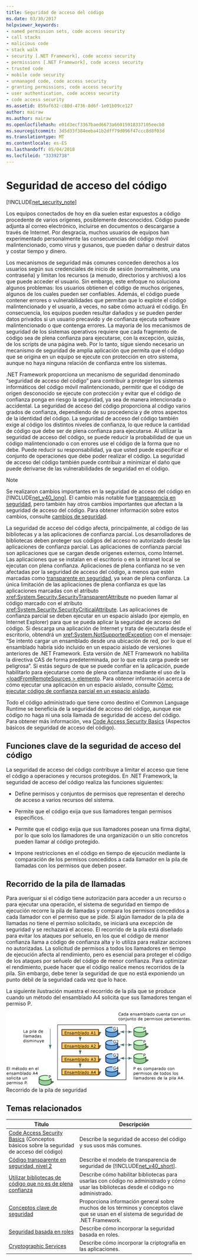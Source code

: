 ```yaml
---
title: Seguridad de acceso del código
ms.date: 03/30/2017
helpviewer_keywords:
- named permission sets, code access security
- call stacks
- malicious code
- stack walk
- security [.NET Framework], code access security
- permissions [.NET Framework], code access security
- trusted code
- mobile code security
- unmanaged code, code access security
- granting permissions, code access security
- user authentication, code access security
- code access security
ms.assetid: 859af632-c80d-4736-8d6f-1e01b09ce127
author: mairaw
ms.author: mairaw
ms.openlocfilehash: e01d3ecf3367baed6673a66015918337105eecb8
ms.sourcegitcommit: 3d5d33f384eeba41b2dff79d096f47ccc8d8f03d
ms.translationtype: MT
ms.contentlocale: es-ES
ms.lasthandoff: 05/04/2018
ms.locfileid: "33392738"
---
```

# <a name="code-access-security"></a>Seguridad de acceso del código
[!INCLUDE[net_security_note](../../../includes/net-security-note-md.md)]  
  
 Los equipos conectados de hoy en día suelen estar expuestos a código procedente de varios orígenes, posiblemente desconocidos. Código puede adjunta al correo electrónico, incluirse en documentos o descargarse a través de Internet. Por desgracia, muchos usuarios de equipos han experimentado personalmente las consecuencias del código móvil malintencionado, como virus y gusanos, que pueden dañar o destruir datos y costar tiempo y dinero.  
  
 Los mecanismos de seguridad más comunes conceden derechos a los usuarios según sus credenciales de inicio de sesión (normalmente, una contraseña) y limitan los recursos (a menudo, directorios y archivos) a los que puede acceder el usuario. Sin embargo, este enfoque no soluciona algunos problemas: los usuarios obtienen el código de muchos orígenes, algunos de los cuales pueden ser confiables. Además, el código puede contener errores o vulnerabilidades que permitan que lo explote el código malintencionado y el usuario, a veces, no sabe cómo actuará el código. En consecuencia, los equipos pueden resultar dañados y se pueden perder datos privados si un usuario precavido y de confianza ejecuta software malintencionado o que contenga errores. La mayoría de los mecanismos de seguridad de los sistemas operativos requiere que cada fragmento de código sea de plena confianza para ejecutarse, con la excepción, quizás, de los scripts de una página web. Por lo tanto, sigue siendo necesario un mecanismo de seguridad de amplia aplicación que permita que el código que se origina en un equipo se ejecute con protección en otro sistema, aunque no haya ninguna relación de confianza entre los sistemas.  
  
 .NET Framework proporciona un mecanismo de seguridad denominado “seguridad de acceso del código” para contribuir a proteger los sistemas informáticos del código móvil malintencionado, permitir que el código de origen desconocido se ejecute con protección y evitar que el código de confianza ponga en riesgo la seguridad, ya sea de manera intencionada o accidental. La seguridad de acceso del código proporciona al código varios grados de confianza, dependiendo de su procedencia y de otros aspectos de la identidad del código. La seguridad de acceso del código también exige al código los distintos niveles de confianza, lo que reduce la cantidad de código que debe ser de plena confianza para ejecutarse. Al utilizar la seguridad de acceso del código, se puede reducir la probabilidad de que un código malintencionado o con errores use el código de la forma que no debe. Puede reducir su responsabilidad, ya que usted puede especificar el conjunto de operaciones que debe poder realizar el código. La seguridad de acceso del código también puede contribuir a minimizar el daño que puede derivarse de las vulnerabilidades de seguridad en el código.  
  
> [!NOTE]
>  Se realizaron cambios importantes en la seguridad de acceso del código en [!INCLUDE[net_v40_long](../../../includes/net-v40-long-md.md)]. El cambio más notable fue [transparencia en seguridad](../../../docs/framework/misc/security-transparent-code.md), pero también hay otros cambios importantes que afectan a la seguridad de acceso del código. Para obtener información sobre estos cambios, consulte [cambios de seguridad](../../../docs/framework/security/security-changes.md).  
  
 La seguridad de acceso del código afecta, principalmente, al código de las bibliotecas y a las aplicaciones de confianza parcial. Los desarrolladores de bibliotecas deben proteger sus códigos del acceso no autorizado desde las aplicaciones de confianza parcial. Las aplicaciones de confianza parcial son aplicaciones que se cargan desde orígenes externos, como Internet. Las aplicaciones que se instalan en el escritorio o en la intranet local se ejecutan con plena confianza. Aplicaciones de plena confianza no se ven afectadas por la seguridad de acceso del código, a menos que estén marcadas como [transparente en seguridad](../../../docs/framework/misc/security-transparent-code.md), ya sean de plena confianza. La única limitación de las aplicaciones de plena confianza es que las aplicaciones marcadas con el atributo <xref:System.Security.SecurityTransparentAttribute> no pueden llamar al código marcado con el atributo <xref:System.Security.SecurityCriticalAttribute>. Las aplicaciones de confianza parcial se deben ejecutar en un espacio aislado (por ejemplo, en Internet Explorer) para que se pueda aplicar la seguridad de acceso del código. Si descarga una aplicación de Internet y trata de ejecutarla desde el escritorio, obtendrá un <xref:System.NotSupportedException> con el mensaje: “Se intentó cargar un ensamblado desde una ubicación de red, por lo que el ensamblado habría sido incluido en un espacio aislado de versiones anteriores de .NET Framework. Esta versión de .NET Framework no habilita la directiva CAS de forma predeterminada, por lo que esta carga puede ser peligrosa”. Si estás seguro de que se puede confiar en la aplicación, puede habilitarlo para ejecutarse como de plena confianza mediante el uso de la [ \<loadFromRemoteSources > elemento](../../../docs/framework/configure-apps/file-schema/runtime/loadfromremotesources-element.md). Para obtener información acerca de cómo ejecutar una aplicación en un espacio aislado, consulte [Cómo: ejecutar código de confianza parcial en un espacio aislado](../../../docs/framework/misc/how-to-run-partially-trusted-code-in-a-sandbox.md).  
  
 Todo el código administrado que tiene como destino el Common Language Runtime se beneficia de la seguridad de acceso del código, aunque ese código no haga ni una sola llamada de seguridad de acceso del código. Para obtener más información, vea [Code Access Security Basics](../../../docs/framework/misc/code-access-security-basics.md) (Aspectos básicos de seguridad de acceso del código).  
  
<a name="key_functions"></a>   
## <a name="key-functions-of-code-access-security"></a>Funciones clave de la seguridad de acceso del código  
 La seguridad de acceso del código contribuye a limitar el acceso que tiene el código a operaciones y recursos protegidos. En .NET Framework, la seguridad de acceso del código realiza las funciones siguientes:  
  
-   Define permisos y conjuntos de permisos que representan el derecho de acceso a varios recursos del sistema.  
  
-   Permite que el código exija que sus llamadores tengan permisos específicos.  
  
-   Permite que el código exija que sus llamadores posean una firma digital, por lo que solo los llamadores de una organización o un sitio concretos pueden llamar al código protegido.  
  
-   Impone restricciones en el código en tiempo de ejecución mediante la comparación de los permisos concedidos a cada llamador en la pila de llamadas con los permisos que deben poseer.  
  
<a name="walking_the_call_stack"></a>   
## <a name="walking-the-call-stack"></a>Recorrido de la pila de llamadas  
 Para averiguar si el código tiene autorización para acceder a un recurso o para ejecutar una operación, el sistema de seguridad en tiempo de ejecución recorre la pila de llamadas y compara los permisos concedidos a cada llamador con el permiso que se pide. Si algún llamador de la pila de llamadas no tiene el permiso solicitado, se iniciará una excepción de seguridad y se rechazará el acceso. El recorrido de la pila está diseñado para evitar los ataques por señuelo, en los que el código de menor confianza llama a código de confianza alta y lo utiliza para realizar acciones no autorizadas. La solicitud de permisos a todos los llamadores en tiempo de ejecución afecta al rendimiento, pero es esencial para proteger el código de los ataques por señuelo del código de menor confianza. Para optimizar el rendimiento, puede hacer que el código realice menos recorridos de la pila. Sin embargo, debe tener la seguridad de que no está exponiendo un punto débil de la seguridad cada vez que lo hace.  
  
 La siguiente ilustración muestra el recorrido de la pila que se produce cuando un método del ensamblado A4 solicita que sus llamadores tengan el permiso P.  
  
 ![Seguridad de acceso del código](../../../docs/framework/misc/media/slide-10a.gif "slide_10a")  
Recorrido de la pila de seguridad  
  
<a name="related_topics"></a>   
## <a name="related-topics"></a>Temas relacionados  
  
|Título|Descripción|  
|-----------|-----------------|  
|[Code Access Security Basics](../../../docs/framework/misc/code-access-security-basics.md) (Conceptos básicos sobre la seguridad de acceso del código)|Describe la seguridad de acceso del código y sus usos más comunes.|  
|[Código transparente en seguridad, nivel 2](../../../docs/framework/misc/security-transparent-code-level-2.md)|Describe el modelo de transparencia de seguridad de [!INCLUDE[net_v40_short](../../../includes/net-v40-short-md.md)].|  
|[Utilizar bibliotecas de código que no es de plena confianza](../../../docs/framework/misc/using-libraries-from-partially-trusted-code.md)|Describe cómo habilitar bibliotecas para usarlas con código no administrado y cómo usar las bibliotecas desde el código no administrado.|  
|[Conceptos clave de seguridad](../../../docs/standard/security/key-security-concepts.md)|Proporciona información general sobre muchos de los términos y conceptos clave que se usan en el sistema de seguridad de .NET Framework.|  
|[Seguridad basada en roles](../../../docs/standard/security/role-based-security.md)|Describe cómo incorporar la seguridad basada en roles.|  
|[Cryptographic Services](../../../docs/standard/security/cryptographic-services.md)|Describe cómo incorporar la criptografía en las aplicaciones.|
